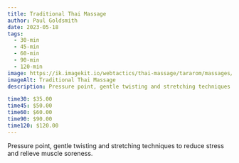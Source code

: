 ```yaml
---
title: Traditional Thai Massage
author: Paul Goldsmith
date: 2023-05-18
tags:
  - 30-min
  - 45-min
  - 60-min
  - 90-min
  - 120-min
image: https://ik.imagekit.io/webtactics/thai-massage/tararom/massages/Thai-Massage-leg-strech_poKyxx8im.jpg
imageAlt: Traditional Thai Massage
description: Pressure point, gentle twisting and stretching techniques to reduce stress and relieve muscle soreness

time30: $35.00
time45: $50.00
time60: $60.00
time90: $90.00
time120: $120.00
---
```


Pressure point, gentle twisting and stretching techniques to reduce stress and relieve muscle soreness.